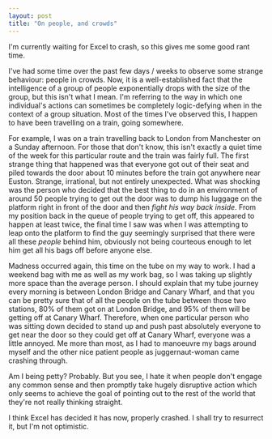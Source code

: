 ```yaml
---
layout: post
title: "On people, and crowds"
---
```

I'm currently waiting for Excel to crash, so this gives me some good rant
time.

I've had some time over the past few days / weeks to observe some strange
behaviour: people in crowds. Now, it is a well-established fact that the
intelligence of a group of people exponentially drops with the size of the
group, but this isn't what I mean. I'm referring to the way in which one
individual's actions can sometimes be completely logic-defying when in the
context of a group situation. Most of the times I've observed this, I happen
to have been travelling on a train, going somewhere.

For example, I was on a train travelling back to London from Manchester on a
Sunday afternoon. For those that don't know, this isn't exactly a quiet time
of the week for this particular route and the train was fairly full. The first
strange thing that happened was that everyone got out of their seat and piled
towards the door about 10 minutes before the train got anywhere near Euston.
Strange, irrational, but not entirely unexpected. What was shocking was the
person who decided that the best thing to do in an environment of around 50
people trying to get out the door was to dump his luggage on the platform
right in front of the door and then _fight his way back inside_. From my
position back in the queue of people trying to get off, this appeared to
happen at least twice, the final time I saw was when I was attempting to leap
onto the platform to find the guy seemingly surprised that there were all
these _people_ behind him, obviously not being courteous enough to let him get
all his bags off before anyone else.

Madness occurred again, this time on the tube on my way to work. I had a
weekend bag with me as well as my work bag, so I was taking up slightly more
space than the average person. I should explain that my tube journey every
morning is between London Bridge and Canary Wharf, and that you can be pretty
sure that of all the people on the tube between those two stations, 80% of
them got on at London Bridge, and 95% of them will be getting off at Canary
Wharf. Therefore, when one particular person who was sitting down decided to
stand up and push past absolutely everyone to get near the door so they could
get off at Canary Wharf, everyone was a little annoyed. Me more than most, as
I had to manoeuvre my bags around myself and the other nice patient people as
juggernaut-woman came crashing through.

Am I being petty? Probably. But you see, I hate it when people don't engage
any common sense and then promptly take hugely disruptive action which only
seems to achieve the goal of pointing out to the rest of the world that
they're not really thinking straight.

I think Excel has decided it has now, properly crashed. I shall try to
resurrect it, but I'm not optimistic.

